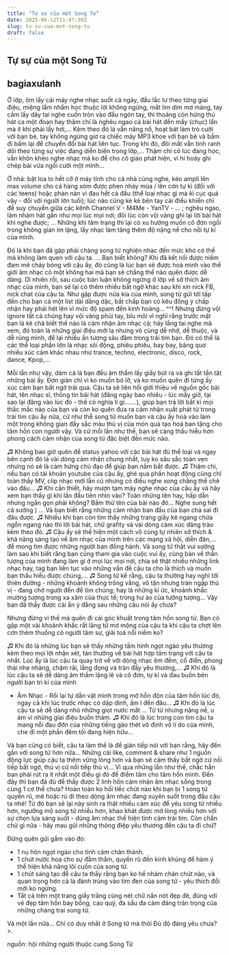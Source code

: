 ```yaml
---
title: "Tự sự của một Song Tử"
date: 2025-06-12T11:47:39Z
slug: tu-su-cua-mot-song-tu
draft: false
---
```


## Tự sự của một Song Tử

## bagiaxulanh

Ở lớp, ôm lấy cái máy nghe nhạc suốt cả ngày, đầu lắc lư theo từng giai điệu, miệng lẩm nhẩm học thuộc lời không ngừng, mắt lim dim mơ màng, tay cầm lấy dây tai nghe cuốn tròn vào đầu ngón tay, thi thoảng còn hứng thú hát ca một đoạn hay thậm chí là nghêu ngao cả bài hát đến mấy (chục) lần mà ít khi phải lấy hơi,... Kèm theo đó là vẫn năng nổ, hoạt bát làm trò cười với bạn bè, tay không ngừng giơ
ra chiếc máy MP3 khoe với bạn bè và bấm đi bấm lại để chuyển đổi bài hát liên tục. Trong khi đó, đôi mắt vẫn tinh ranh dõi theo từng sự việc đang diễn biến trong lớp,... Thậm chí có lúc đang học, vẫn khôn khéo nghe nhạc mà ko để cho cô giáo phát hiện, vì hí hoáy ghi chép bài vừa ngồi cười một mình...

Ở nhà: bật loa to hết cỡ ở máy tính cho cả nhà cùng nghe, kéo ampli lên max volume cho cả hàng xóm được phen nhảy múa / lên cơn tự kỉ (đối với các teens) hoặc phàn nàn vì đau hết cả đầu (thể loại nhạc gì mà kì cục quá vậy - đối với người lớn tuổi); lúc nào cũng kè kè bên tay cái điều khiển chỉ để suy chuyển giữa các kênh Channel V - M4Me - YanTV - ... ; nghêu ngao, lảm nhảm hát gần như mọi lúc mọi nơi; đôi lúc còn vội vàng ghi lại lời bài hát khi nghe được; ... Những khi tâm trạng thì lại có xu hướng muốn cô đơn ngồi trong không gian im lặng, lấy nhạc làm tăng thêm độ nặng nề cho nỗi tự kỉ của mình.

Đó là khi bạn đã gặp phải chàng song tử nghiện nhạc đến mức khó có thể mà không làm quen với cậu ta.
...
Bạn biết không?
Khi đã kết nối được niềm đam mê cháy bỏng với cậu ấy, đó cũng là lúc bạn sẽ được hoà mình vào thế giới âm nhạc có một không hai mà bạn sẽ chẳng thể nào quên được dễ dàng.
Dĩ nhiên rồi, sau cuộc bàn luận không ngừng ở lớp về sở thích âm nhạc của mình, bạn sẽ lại có thêm nhiều bất ngờ khác sau khi xin nick FB, nick chat của cậu ta.
Như gặp được nửa kia của mình, song tử gửi tới tấp đến cho bạn cả một list dài dằng dặc, bất chấp bạn có kêu đồng ý chấp nhận hay phải hét lên vì mức độ spam đến kinh hoàng... ^^! Nhưng đừng vội ignore tất cả chúng hay vội vàng phủi tay, bĩu môi vì nghĩ rằng trước mặt bạn là kẻ chả biết thế nào là cảm nhận âm nhạc cả; hãy lắng tai nghe mà xem, đó toàn là những giai điệu mới lạ nhưng vô cùng dễ nhớ, dễ thuộc, và dễ rùng mình, để lại nhiều ấn tượng sâu đậm trong trái tim bạn.
Đó có thể là các thể loại phần lớn là nhạc sôi động, phiêu phiêu, bay bay, bâng quơ nhiều xúc cảm khác nhau như trance, techno, electronic, disco, rock, dance, Kpop,...

Mỗi lần như vậy, dám cá là bạn đều âm thầm lấy giấy bút ra và ghi tất tần tật những bài ấy. Đơn giản chỉ vì ko muốn bỏ lỡ, và ko muốn quên đi từng ấy xúc cảm bạn bất ngờ trải qua.
Cậu ta sẽ liên hồi giới thiệu về nguồn gốc bài hát, tên nhạc sĩ, thông tin bài hát (đăng ngày bao nhiêu - lúc mấy giờ, tại sao lại đăng vào lúc đó - thế có nghĩa lí gì.......), giúp bạn trả lời bất kì mọi thắc mắc nào của bạn và còn ko quên đưa ra cảm nhận xuất phát từ trong trái tim cậu ấy nữa, cứ như thể song tử muốn bạn và cậu ấy hoà vào làm một trong không gian đầy sắc màu thú vị của món quà tạo hoá ban tặng cho tâm hồn con người vậy.
Và cứ mỗi lần như thế, bạn sẽ càng thấu hiểu hơn phong cách cảm nhận của song tử đặc biệt đến mức nào.

♫ Không bao giờ quên để status yahoo với các bài hát đủ thể loại và ngay bên cạnh đó là vài dòng cảm nhận chung nhất, tuy ko sâu sắc toàn vẹn nhưng nó sẽ là cảm hứng chủ đạo để giúp bạn nắm bắt được.
♫ Thậm chí, nếu bạn có tài khoản youtube của cậu ấy, ghé qua phần hoạt động cũng chỉ toàn thấy MV, clip nhạc mới lẫn cũ nhưng có điều nghe xong chẳng thể chê vào đâu...
♫ Khi cần thiết, hãy mượn tạm máy nghe nhạc của cậu ấy và hãy xem bạn thấy gì khi lần đầu tiên nhìn vào? Toàn những tên hay, hấp dẫn nhưng ngắn gọn phải không? Bấm thử tên của bài nào đó... Nghe sung hết cả sướng )
... Và bạn biết rằng những cảm nhận ban đầu của bạn chả sai đi đâu được.
♫ Nhiều khi bạn còn tìm thấy những trang giấy kẻ ngang chứa ngổn ngang nào thì lời bài hát, chữ grafity và vài dòng cảm xúc dâng trào kèm theo đó.
♫ Cậu ấy sẽ thể hiện một cách vô cùng tự nhiên sở thích & khả năng sáng tạo về âm nhạc của mình trên các mạng xã hội, diễn đàn,... để mong tìm được những người bạn đồng hành. Và song tử thật vui sướng làm sao khi biết rằng bạn cũng tham gia vào cuộc vui ấy, cùng bàn về thần tượng của mình đang làm gì ở mọi lúc mọi nơi, chia sẻ thật nhiều những link nhạc hay, tag bạn liên tục vào những vấn đề cậu ta cho là thích và muốn bạn thấu hiểu được chúng,...
♫ Song tử kể rằng, cậu ta thường hay nghĩ tới thiên đường - những khoảnh không trống vắng, vô tận nhưng tràn ngập thú vị - đang chờ người đến để tìm chúng; hay là những kí ức, khoảnh khắc mường tượng trong xa xăm của thực tế; trong hư ảo của tưởng tượng... Vậy bạn đã thấy được cái ẩn ý đằng sau những câu nói ấy chưa?

Nhưng đừng vì thế mà quên đi cái góc khuất trong tâm hồn song tử.
Bạn có gặp một vài khoảnh khắc rất lãng tử mơ mộng của cậu ta khi cậu ta chợt lên cơn thèm thuồng có người tâm sự, giải toả nỗi niềm ko?

♫ Khi đó là những lúc bạn sẽ thấy những tấm hình ngọt ngào yêu thương kèm theo mọi lời nhận xét, tán thưởng về bài hát hợp tâm trạng với cậu ta nhất. Lúc ấy là lúc cậu ta quay trở về với dòng nhạc êm đềm, cổ điển, phong thái nhẹ nhàng, chậm rãi, lắng đọng và tràn đầy yêu thương,...
♫ Khi đó là lúc cậu ta sẽ dễ dàng âm thầm lặng lẽ và cô đơn, tự kỉ và đau buồn bên người bạn tri kỉ của mình
- Âm Nhạc - Rồi lại tự dằn vặt mình trong mớ hỗn độn của tâm hồn lúc đó, ngay cả khi lúc trước nhạc có dập dình, ầm ĩ đến đâu...
♫ Khi đó là lúc cậu ta sẽ dễ dàng nhỏ những giọt nước mắt ... Từ từ nhưng nặng nề, u ám vì những giai điệu buồn thảm.
♫ Khi đó là lúc trong con tim cậu ta mang nỗi đau đớn của những tiếng gào thét vô định vô lí do của mình, che đi một phần đêm tối đang hiện hữu...

Và bạn cũng có biết, cậu ta làm thế là để gián tiếp nói với bạn rằng, hãy đến gần với song tử hơn nữa... Những cái like, comment & share như 1 nguồn động lực giúp cậu ta thêm vững lòng hơn và bạn sẽ cảm thấy bất ngờ cứ nối tiếp bất ngờ, thú vị cứ nối tiếp thú vị... Vì qua những lần như thế, chắc hẳn bạn phải rút ra ít nhất một điều gì đó để điểm tâm cho tâm hồn mình.
Đến đây thì bạn đã đủ để thấy được 2 linh hồn cảm nhận âm nhạc sống trong cùng 1 cơ thể chưa?
Hoàn toàn ko hối tiếc chút nào khi bạn bị 1 song tử quyến rũ, mê hoặc rủ đi theo dòng âm nhạc đang xuyên suốt trong đầu cậu ta nhé!
Từ đó bạn sẽ lại nảy sinh ra thật nhiều cảm xúc để yêu song tử nhiều hơn, ngưỡng mộ song tử nhiều hơn, khao khát được mở lòng nhiều hơn với sự chọn lựa sáng suốt - dùng âm nhạc thể hiện tình cảm trái tim.
Còn chần chừ gì nữa - hãy mau gửi những thông điệp yêu thương đến cậu ta đi chứ?

Đừng quên gửi gắm vào đó:

- 1 nụ hôn ngọt ngào cho tình cảm chân thành.
- 1 chút nước hoa cho sự đằm thắm, quyến rũ đến kinh khủng để hàm ý thể hiện khả năng lôi cuốn của song tử.
- 1 chút sáng tạo để cậu ta thấy rằng bạn ko hề nhàm chán chút nào, và quan trọng hơn cả là đánh trúng vào tim đen của song tử - yêu thích đổi mới ko ngừng.
- Tất cả trên một trang giấy trắng cùng nét chữ nắn nót đẹp đẽ, đúng với vẻ đẹp tâm hồn bay bổng, cao quý, đa sầu đa cảm đáng trân trọng của những chàng trai song tử.

Và một lần nữa...
Chỉ có duy nhất ở Song tử mà thôi 
Đủ độ đáng yêu chưa? >.


nguồn: hội những người thuộc cung Song Tử